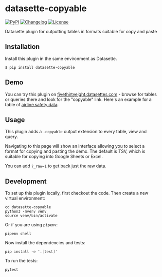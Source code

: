 # datasette-copyable

[![PyPI](https://img.shields.io/pypi/v/datasette-copyable.svg)](https://pypi.org/project/datasette-copyable/)
[![Changelog](https://img.shields.io/github/v/release/simonw/datasette-copyable?include_prereleases&label=changelog)](https://github.com/simonw/datasette-copyable/releases)
[![License](https://img.shields.io/badge/license-Apache%202.0-blue.svg)](https://github.com/simonw/datasette-copyable/blob/master/LICENSE)

Datasette plugin for outputting tables in formats suitable for copy and paste

## Installation

Install this plugin in the same environment as Datasette.

    $ pip install datasette-copyable

## Demo

You can try this plugin on [fivethirtyeight.datasettes.com](https://fivethirtyeight.datasettes.com/) - browse for tables or queries there and look for the "copyable" link. Here's an example for a table of [airline safety data](https://fivethirtyeight.datasettes.com/fivethirtyeight/airline-safety%2Fairline-safety.copyable).

## Usage

This plugin adds a `.copyable` output extension to every table, view and query.

Navigating to this page will show an interface allowing you to select a format for copying and pasting the demo. The default is TSV, which is suitable for copying into Google Sheets or Excel.

You can add `?_raw=1` to get back just the raw data.

## Development

To set up this plugin locally, first checkout the code. Then create a new virtual environment:

    cd datasette-copyable
    python3 -mvenv venv
    source venv/bin/activate

Or if you are using `pipenv`:

    pipenv shell

Now install the dependencies and tests:

    pip install -e '.[test]'

To run the tests:

    pytest
